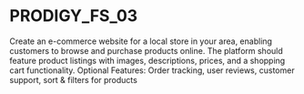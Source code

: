 # PRODIGY_FS_03
Create an e-commerce website for a local store in your area, enabling customers to browse and purchase products online.
The platform should feature product listings with images, descriptions, prices, and a shopping cart functionality.
Optional Features: Order tracking, user
reviews, customer support, sort & filters for products

